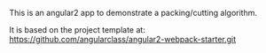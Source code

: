 This is an angular2 app to demonstrate a packing/cutting algorithm.

It is based on the project template at:
https://github.com/angularclass/angular2-webpack-starter.git
